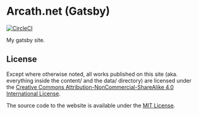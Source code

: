 # Arcath.net (Gatsby)

[![CircleCI](https://circleci.com/gh/Arcath/arcath.net-gatsby.svg?style=svg)](https://circleci.com/gh/Arcath/arcath.net-gatsby)

My gatsby site.

## License

Except where otherwise noted, all works published on this site (aka. everything inside the content/ and the data/ directory) are licensed under the [Creative Commons Attribution-NonCommercial-ShareAlike 4.0 International License](https://creativecommons.org/licenses/by-nc-sa/4.0/).

The source code to the website is available under the [MIT License](./LICENSE).
